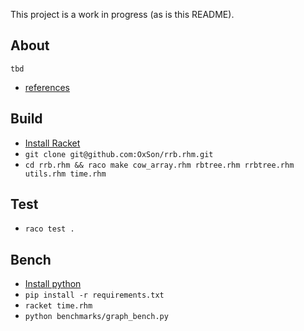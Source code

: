 This project is a work in progress (as is this README).

## About
`tbd`

- [references](https://github.com/OxSon/rrb.rhm/discussions/1)
## Build
- [Install Racket](https://racket-lang.org/download/)
- `git clone git@github.com:OxSon/rrb.rhm.git`
- `cd rrb.rhm && raco make cow_array.rhm rbtree.rhm rrbtree.rhm utils.rhm time.rhm`

## Test
- `raco test .`

## Bench
- [Install python](https://www.python.org/downloads/)
- `pip install -r requirements.txt`
- `racket time.rhm`
- `python benchmarks/graph_bench.py`



